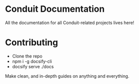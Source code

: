 # Conduit Documentation

All the documentation for all Conduit-related projects lives here!

# Contributing

 - Clone the repo
 - npm i -g docsify-cli
 - docsify serve ./docs

Make clean, and in-depth guides on anything and everything.
